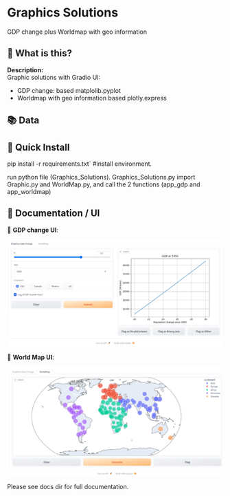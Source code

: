 # Graphics Solutions
GDP change plus Worldmap with geo information

## 🤔 What is this?
**Description:**  
Graphic solutions with Gradio UI:
 - GDP change: based matplolib.pyplot
 - Worldmap with geo information based plotly.express

## 📚 Data



##  🚀 Quick Install

pip install -r requirements.txt` #install environment.

run python file (Graphics_Solutions). Graphics_Solutions.py import Graphic.py and WorldMap.py, and call the 2 functions (app_gdp and app_worldmap)


## 📖 Documentation / UI

🧮 **GDP change UI**: 
<p align="center">
<img src="docs/GDP_change_UI.png" width="900" > 
</p>

🧮 **World Map UI**: 
<p align="center">
<img src="docs/WorldMap_UI.png" width="900" > 
</p>

Please see docs dir for full documentation.

